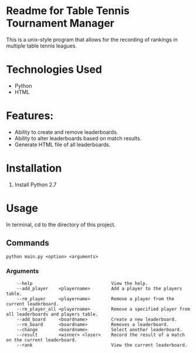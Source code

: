 # Readme for Table Tennis Tournament Manager

This is a unix-style program that allows for the recording of rankings in multiple table tennis leagues.

# Technologies Used
- Python
- HTML

# Features:
- Ability to create and remove leaderboards.
- Ability to alter leaderboards based on match results.
- Generate HTML file of all leaderboards.

# Installation

1) Install Python 2.7

# Usage

In terminal, cd to the directory of this project.

## Commands

```
python main.py <option> <arguments>
```

### Arguments

```
    --help                              View the help.
    --add_player    <playername>        Add a player to the players table.
    --rm_player     <playername>        Remove a player from the current leaderboard.
    --rm_player_all <playername>        Remove a specified player from all leaderboards and players table.
    --add_board     <boardname>         Create a new leaderboard.
    --rm_board      <boardname>         Removes a leaderboard.
    --change        <boardname>         Select another leaderboard.
    --result        <winner> <loser>    Record the result of a match on the current leaderboard.
    --rank                              View the current leaderboard.
```